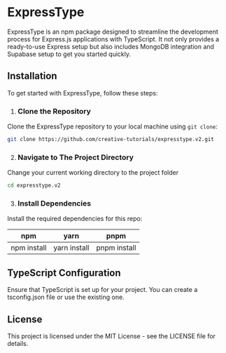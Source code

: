 # ExpressType

ExpressType is an npm package designed to streamline the development process for Express.js applications with TypeScript. It not only provides a ready-to-use Express setup but also includes MongoDB integration and Supabase setup to get you started quickly.

## Installation

To get started with ExpressType, follow these steps:

1. ### Clone the Repository

Clone the ExpressType repository to your local machine using `git clone`:

```bash
git clone https://github.com/creative-tutorials/expresstype.v2.git
```

2. ### Navigate to The Project Directory

Change your current working directory to the project folder

```bash
cd expresstype.v2
```

3. ### Install Dependencies

Install the required dependencies for this repo:

|  npm       |   yarn    | pnpm |
|----------- |-----------|------|
|   npm install    |  yarn install   |pnpm install|

## TypeScript Configuration

Ensure that TypeScript is set up for your project. You can create a tsconfig.json file or use the existing one.

## License

This project is licensed under the MIT License - see the LICENSE file for details.
